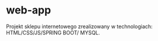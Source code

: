 # web-app

Projekt sklepu internetowego zrealizowany w technologiach: HTML/CSS/JS/SPRING BOOT/ MYSQL.
